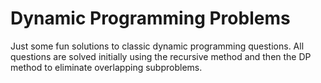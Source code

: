 # Dynamic Programming Problems
Just some fun solutions to classic dynamic programming questions. All questions are solved initially using the recursive method and then the DP method to eliminate overlapping subproblems.
